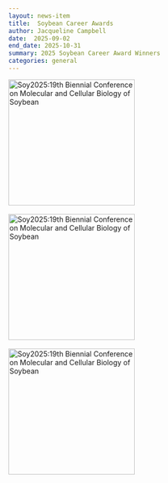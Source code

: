```yaml
---
layout: news-item
title:  Soybean Career Awards
author: Jacqueline Campbell
date:  2025-09-02
end_date: 2025-10-31
summary: 2025 Soybean Career Award Winners
categories: general    
---
```


<div class="uk-panel">
  <img class="uk-align-center uk-margin-remove-adjacent" src="https://data.soybase.org/annex/Glycine/max/meetings/soy_biennial/2025/Soy2025_Logo.png" width="250" height="250" alt="Soy2025:19th Biennial Conference on Molecular and Cellular Biology of Soybean">
</div>
<br>
<div class="uk-panel">
  <img class="uk-align-center uk-margin-remove-adjacent" src="https://data.soybase.org/annex/Glycine/max/meetings/soy_biennial/2025/Soy2025_Logo.png" width="250" height="250" alt="Soy2025:19th Biennial Conference on Molecular and Cellular Biology of Soybean">
</div>
<br>
<div class="uk-panel">
  <img class="uk-align-center uk-margin-remove-adjacent" src="https://data.soybase.org/annex/Glycine/max/meetings/soy_biennial/2025/Soy2025_Logo.png" width="250" height="250" alt="Soy2025:19th Biennial Conference on Molecular and Cellular Biology of Soybean">
</div>
